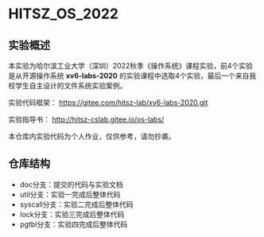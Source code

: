 # HITSZ_OS_2022

## 实验概述

本实验为哈尔滨工业大学（深圳）2022秋季《操作系统》课程实验，前4个实验是从开源操作系统 **xv6-labs-2020** 的实验课程中选取4个实验，最后一个来自我校学生自主设计的文件系统实验案例。

实验代码框架： https://gitee.com/hitsz-lab/xv6-labs-2020.git

实验指导书： http://hitsz-cslab.gitee.io/os-labs/

本仓库内实验代码为个人作业，仅供参考，请勿抄袭。

## 仓库结构

- doc分支：提交的代码与实验文档
- util分支：实验一完成后整体代码
- syscall分支：实验二完成后整体代码
- lock分支：实验三完成后整体代码
- pgtbl分支：实验四完成后整体代码
